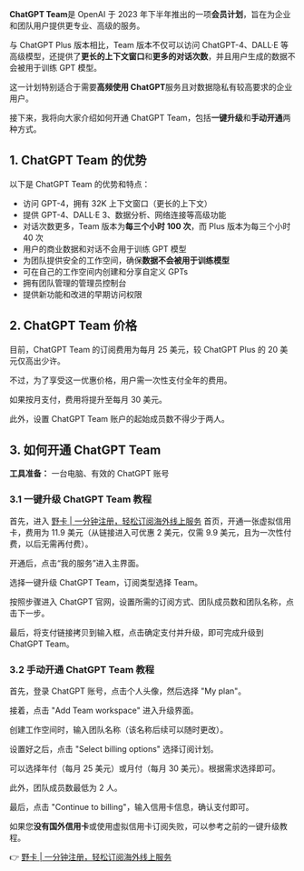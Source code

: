 **ChatGPT Team**是 OpenAI 于 2023 年下半年推出的一项**会员计划**，旨在为企业和团队用户提供更专业、高级的服务。

与 ChatGPT Plus 版本相比，Team 版本不仅可以访问 ChatGPT-4、DALL·E 等高级模型，还提供了**更长的上下文窗口**和**更多的对话次数**，并且用户生成的数据不会被用于训练 GPT 模型。

这一计划特别适合于需要**高频使用 ChatGPT**服务且对数据隐私有较高要求的企业用户。

接下来，我将向大家介绍如何开通 ChatGPT Team，包括**一键升级**和**手动开通**两种方式。

## 1. ChatGPT Team 的优势

以下是 ChatGPT Team 的优势和特点：

- 访问 GPT-4，拥有 32K 上下文窗口（更长的上下文）
- 提供 GPT-4、DALL·E 3、数据分析、网络连接等高级功能
- 对话次数更多，Team 版本为**每三个小时 100 次**，而 Plus 版本为每三个小时 40 次
- 用户的商业数据和对话不会用于训练 GPT 模型
- 为团队提供安全的工作空间，确保**数据不会被用于训练模型**
- 可在自己的工作空间内创建和分享自定义 GPTs
- 拥有团队管理的管理员控制台
- 提供新功能和改进的早期访问权限

## 2. ChatGPT Team 价格

目前，ChatGPT Team 的订阅费用为每月 25 美元，较 ChatGPT Plus 的 20 美元仅高出少许。

不过，为了享受这一优惠价格，用户需一次性支付全年的费用。

如果按月支付，费用将提升至每月 30 美元。

此外，设置 ChatGPT Team 账户的起始成员数不得少于两人。

## 3. 如何开通 ChatGPT Team

**工具准备：** 一台电脑、有效的 ChatGPT 账号

### 3.1 一键升级 ChatGPT Team 教程

首先，进入 [野卡 | 一分钟注册，轻松订阅海外线上服务](https://bit.ly/bewildcard) 首页，开通一张虚拟信用卡，费用为 11.9 美元（从链接进入可优惠 2 美元，仅需 9.9 美元，且为一次性付费，以后无需再付费）。

开通后，点击“我的服务”进入主界面。

选择一键升级 ChatGPT Team，订阅类型选择 Team。

按照步骤进入 ChatGPT 官网，设置所需的订阅方式、团队成员数和团队名称，点击下一步。

最后，将支付链接拷贝到输入框，点击确定支付并升级，即可完成升级到 ChatGPT Team。

### 3.2 手动开通 ChatGPT Team 教程

首先，登录 ChatGPT 账号，点击个人头像，然后选择 "My plan"。

接着，点击 "Add Team workspace" 进入升级界面。

创建工作空间时，输入团队名称（该名称后续可以随时更改）。

设置好之后，点击 "Select billing options" 选择订阅计划。

可以选择年付（每月 25 美元）或月付（每月 30 美元）。根据需求选择即可。

此外，团队成员数最低为 2 人。

最后，点击 "Continue to billing"，输入信用卡信息，确认支付即可。

如果您**没有国外信用卡**或使用虚拟信用卡订阅失败，可以参考之前的一键升级教程。

👉 [野卡 | 一分钟注册，轻松订阅海外线上服务](https://bit.ly/bewildcard)
